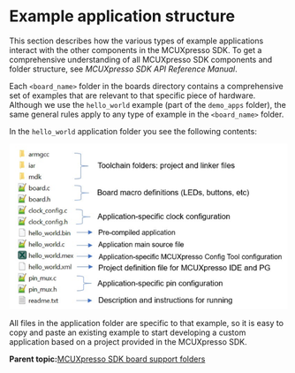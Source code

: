 # Example application structure

This section describes how the various types of example applications interact with the other components in the MCUXpresso SDK. To get a comprehensive understanding of all MCUXpresso SDK components and folder structure, see *MCUXpresso SDK API Reference Manual*.

Each `<board_name>` folder in the boards directory contains a comprehensive set of examples that are relevant to that specific piece of hardware. Although we use the `hello_world` example \(part of the `demo_apps` folder\), the same general rules apply to any type of example in the `<board_name>` folder.

In the `hello_world` application folder you see the following contents:

![](../images/application_folder_structure.png "Application folder structure")

All files in the application folder are specific to that example, so it is easy to copy and paste an existing example to start developing a custom application based on a project provided in the MCUXpresso SDK.

**Parent topic:**[MCUXpresso SDK board support folders](../topics/mcuxpresso_sdk_board_support_folders.md)

